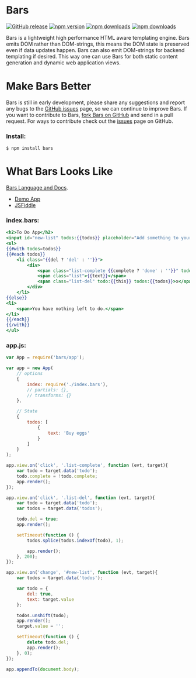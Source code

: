 # Bars

[![GitHub release](https://img.shields.io/github/release/Mike96angelo/Bars.svg?maxAge=21600)](https://github.com/Mike96Angelo/Bars/releases)
[![npm version](https://img.shields.io/npm/v/bars.svg?maxAge=21600)](https://www.npmjs.com/package/bars)
[![npm downloads](https://img.shields.io/npm/dm/bars.svg?maxAge=604800)](https://npm-stat.com/charts.html?package=bars&from=2015-08-13)
[![npm downloads](https://img.shields.io/npm/dt/bars.svg?maxAge=604800)](https://npm-stat.com/charts.html?package=bars&from=2015-08-13)

Bars is a lightweight high performance HTML aware templating engine.  Bars emits DOM rather than DOM-strings, this means the DOM state is preserved even if data updates happen.  Bars can also emit DOM-strings for backend templating if desired.  This way one can use Bars for both static content generation and dynamic web application views.

# Make Bars Better

Bars is still in early development, please share any suggestions and report any bugs to the [GitHub issues](https://github.com/Mike96Angelo/Bars/issues) page, so we can continue to improve Bars.  If you want to contribute to Bars, [fork Bars on GitHub](https://github.com/Mike96Angelo/Bars) and send in a pull request.  For ways to contribute check out the [issues](https://github.com/Mike96Angelo/Bars/issues) page on GitHub.

### Install:
```
$ npm install bars
```

# What Bars Looks Like

[Bars Language and Docs](docs/js-interface.md).
* [Demo App](https://mike96angelo.github.io/Bars/demo/)
* [JSFiddle](https://jsfiddle.net/ufcdxm4q/6/)

### index.bars:
```handlebars
<h2>To Do App</h2>
<input id="new-list" todos:{{todos}} placeholder="Add something to your list..." />
<ul>
{{#with todos=todos}}
{{#each todos}}
    <li class="{{del ? 'del' : ''}}">
        <div>
            <span class="list-complete {{complete ? 'done' : ''}}" todo:{{this}}></span>
            <span class="list">{{text}}</span>
            <span class="list-del" todo:{{this}} todos:{{todos}}>x</span>
        </div>
    </li>
{{else}}
<li>
    <span>You have nothing left to do.</span>
</li>
{{/each}}
{{/with}}
</ul>
```
### app.js:
```javascript
var App = require('bars/app');

var app = new App(
    // options
    {
        index: require('./index.bars'),
        // partials: {},
        // transforms: {}
    },

    // State
    {
        todos: [
            {
                text: 'Buy eggs'
            }
        ]
    }
);

app.view.on('click', '.list-complete', function (evt, target){
    var todo = target.data('todo');
    todo.complete = !todo.complete;
    app.render();
});

app.view.on('click', '.list-del', function (evt, target){
    var todo = target.data('todo');
    var todos = target.data('todos');

    todo.del = true;
    app.render();

    setTimeout(function () {
        todos.splice(todos.indexOf(todo), 1);

        app.render();
    }, 200);
});

app.view.on('change', '#new-list', function (evt, target){
    var todos = target.data('todos');

    var todo = {
        del: true,
        text: target.value
    };

    todos.unshift(todo);
    app.render();
    target.value = '';

    setTimeout(function () {
        delete todo.del;
        app.render();
    }, 0);
});

app.appendTo(document.body);
```
